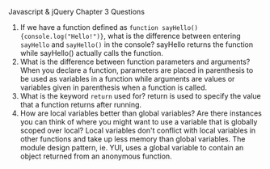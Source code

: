 Javascript & jQuery Chapter 3 Questions

1.  If we have a function defined as `function sayHello(){console.log("Hello!")}`, what is the difference between entering `sayHello` and `sayHello()` in the console?
  sayHello returns the function while sayHello() actually calls the function.
2.  What is the difference between function parameters and arguments?
  When you declare a function, parameters are placed in parenthesis to be used as variables in a function while arguments are values or variables given in parenthesis when a function is called.
3.  What is the keyword `return` used for?
  return is used to specify the value that a function returns after running.
4.  How are local variables better than global variables? Are there instances you can think of where you might want to use a variable that is globally scoped over local?
  Local variables don't conflict with local variables in other functions and take up less memory than global variables. The module design pattern, ie. YUI, uses a global variable to contain an object returned from an anonymous function.
